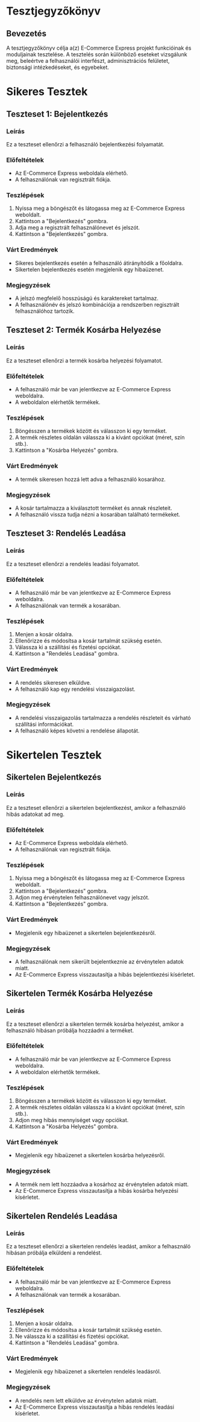 # Tesztjegyzőkönyv

## Bevezetés

A tesztjegyzőkönyv célja a(z) E-Commerce Express projekt funkcióinak és moduljainak tesztelése. A tesztelés során különböző eseteket vizsgálunk meg, beleértve a felhasználói interfészt, adminisztrációs felületet, biztonsági intézkedéseket, és egyebeket.

# Sikeres Tesztek

## Teszteset 1: Bejelentkezés

### Leírás
Ez a teszteset ellenőrzi a felhasználó bejelentkezési folyamatát.

### Előfeltételek
- Az E-Commerce Express weboldala elérhető.
- A felhasználónak van regisztrált fiókja.

### Teszlépések
1. Nyissa meg a böngészőt és látogassa meg az E-Commerce Express weboldalt.
2. Kattintson a "Bejelentkezés" gombra.
3. Adja meg a regisztrált felhasználónevet és jelszót.
4. Kattintson a "Bejelentkezés" gombra.

### Várt Eredmények
- Sikeres bejelentkezés esetén a felhasználó átirányítódik a főoldalra.
- Sikertelen bejelentkezés esetén megjelenik egy hibaüzenet.

### Megjegyzések
- A jelszó megfelelő hosszúságú és karaktereket tartalmaz.
- A felhasználónév és jelszó kombinációja a rendszerben regisztrált felhasználóhoz tartozik.

## Teszteset 2: Termék Kosárba Helyezése

### Leírás
Ez a teszteset ellenőrzi a termék kosárba helyezési folyamatot.

### Előfeltételek
- A felhasználó már be van jelentkezve az E-Commerce Express weboldalra.
- A weboldalon elérhetők termékek.

### Teszlépések
1. Böngésszen a termékek között és válasszon ki egy terméket.
2. A termék részletes oldalán válassza ki a kívánt opciókat (méret, szín stb.).
3. Kattintson a "Kosárba Helyezés" gombra.

### Várt Eredmények
- A termék sikeresen hozzá lett adva a felhasználó kosarához.

### Megjegyzések
- A kosár tartalmazza a kiválasztott terméket és annak részleteit.
- A felhasználó vissza tudja nézni a kosarában található termékeket.

## Teszteset 3: Rendelés Leadása

### Leírás
Ez a teszteset ellenőrzi a rendelés leadási folyamatot.

### Előfeltételek
- A felhasználó már be van jelentkezve az E-Commerce Express weboldalra.
- A felhasználónak van termék a kosarában.

### Teszlépések
1. Menjen a kosár oldalra.
2. Ellenőrizze és módosítsa a kosár tartalmát szükség esetén.
3. Válassza ki a szállítási és fizetési opciókat.
4. Kattintson a "Rendelés Leadása" gombra.

### Várt Eredmények
- A rendelés sikeresen elküldve.
- A felhasználó kap egy rendelési visszaigazolást.

### Megjegyzések
- A rendelési visszaigazolás tartalmazza a rendelés részleteit és várható szállítási információkat.
- A felhasználó képes követni a rendelése állapotát.

#  Sikertelen Tesztek

## Sikertelen Bejelentkezés

### Leírás
Ez a teszteset ellenőrzi a sikertelen bejelentkezést, amikor a felhasználó hibás adatokat ad meg.

### Előfeltételek
- Az E-Commerce Express weboldala elérhető.
- A felhasználónak van regisztrált fiókja.

### Teszlépések
1. Nyissa meg a böngészőt és látogassa meg az E-Commerce Express weboldalt.
2. Kattintson a "Bejelentkezés" gombra.
3. Adjon meg érvénytelen felhasználónevet vagy jelszót.
4. Kattintson a "Bejelentkezés" gombra.

### Várt Eredmények
- Megjelenik egy hibaüzenet a sikertelen bejelentkezésről.

### Megjegyzések
- A felhasználónak nem sikerült bejelentkeznie az érvénytelen adatok miatt.
- Az E-Commerce Express visszautasítja a hibás bejelentkezési kísérletet.

## Sikertelen Termék Kosárba Helyezése

### Leírás
Ez a teszteset ellenőrzi a sikertelen termék kosárba helyezést, amikor a felhasználó hibásan próbálja hozzáadni a terméket.

### Előfeltételek
- A felhasználó már be van jelentkezve az E-Commerce Express weboldalra.
- A weboldalon elérhetők termékek.

### Teszlépések
1. Böngésszen a termékek között és válasszon ki egy terméket.
2. A termék részletes oldalán válassza ki a kívánt opciókat (méret, szín stb.).
3. Adjon meg hibás mennyiséget vagy opciókat.
4. Kattintson a "Kosárba Helyezés" gombra.

### Várt Eredmények
- Megjelenik egy hibaüzenet a sikertelen kosárba helyezésről.

### Megjegyzések
- A termék nem lett hozzáadva a kosárhoz az érvénytelen adatok miatt.
- Az E-Commerce Express visszautasítja a hibás kosárba helyezési kísérletet.

## Sikertelen Rendelés Leadása

### Leírás
Ez a teszteset ellenőrzi a sikertelen rendelés leadást, amikor a felhasználó hibásan próbálja elküldeni a rendelést.

### Előfeltételek
- A felhasználó már be van jelentkezve az E-Commerce Express weboldalra.
- A felhasználónak van termék a kosarában.

### Teszlépések
1. Menjen a kosár oldalra.
2. Ellenőrizze és módosítsa a kosár tartalmát szükség esetén.
3. Ne válassza ki a szállítási és fizetési opciókat.
4. Kattintson a "Rendelés Leadása" gombra.

### Várt Eredmények
- Megjelenik egy hibaüzenet a sikertelen rendelés leadásról.

### Megjegyzések
- A rendelés nem lett elküldve az érvénytelen adatok miatt.
- Az E-Commerce Express visszautasítja a hibás rendelés leadási kísérletet.
